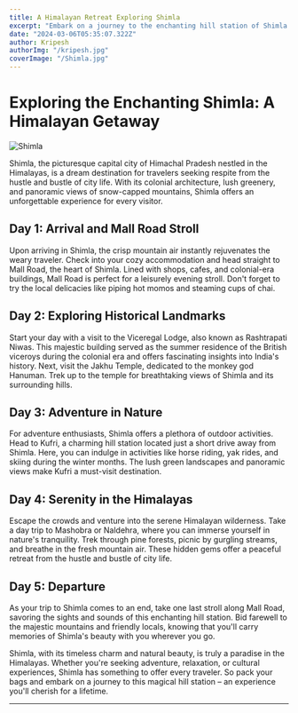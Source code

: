 ```yaml
---
title: A Himalayan Retreat Exploring Shimla
excerpt: "Embark on a journey to the enchanting hill station of Shimla as we discover its colonial charm, breathtaking vistas, and serene ambiance."
date: "2024-03-06T05:35:07.322Z"
author: Kripesh
authorImg: "/kripesh.jpg"
coverImage: "/Shimla.jpg"
---
```


# Exploring the Enchanting Shimla: A Himalayan Getaway

![Shimla](/Shimla2.jpg)

Shimla, the picturesque capital city of Himachal Pradesh nestled in the Himalayas, is a dream destination for travelers seeking respite from the hustle and bustle of city life. With its colonial architecture, lush greenery, and panoramic views of snow-capped mountains, Shimla offers an unforgettable experience for every visitor.

## Day 1: Arrival and Mall Road Stroll

Upon arriving in Shimla, the crisp mountain air instantly rejuvenates the weary traveler. Check into your cozy accommodation and head straight to Mall Road, the heart of Shimla. Lined with shops, cafes, and colonial-era buildings, Mall Road is perfect for a leisurely evening stroll. Don't forget to try the local delicacies like piping hot momos and steaming cups of chai.

## Day 2: Exploring Historical Landmarks

Start your day with a visit to the Viceregal Lodge, also known as Rashtrapati Niwas. This majestic building served as the summer residence of the British viceroys during the colonial era and offers fascinating insights into India's history. Next, visit the Jakhu Temple, dedicated to the monkey god Hanuman. Trek up to the temple for breathtaking views of Shimla and its surrounding hills.

## Day 3: Adventure in Nature

For adventure enthusiasts, Shimla offers a plethora of outdoor activities. Head to Kufri, a charming hill station located just a short drive away from Shimla. Here, you can indulge in activities like horse riding, yak rides, and skiing during the winter months. The lush green landscapes and panoramic views make Kufri a must-visit destination.

## Day 4: Serenity in the Himalayas

Escape the crowds and venture into the serene Himalayan wilderness. Take a day trip to Mashobra or Naldehra, where you can immerse yourself in nature's tranquility. Trek through pine forests, picnic by gurgling streams, and breathe in the fresh mountain air. These hidden gems offer a peaceful retreat from the hustle and bustle of city life.

## Day 5: Departure

As your trip to Shimla comes to an end, take one last stroll along Mall Road, savoring the sights and sounds of this enchanting hill station. Bid farewell to the majestic mountains and friendly locals, knowing that you'll carry memories of Shimla's beauty with you wherever you go.

Shimla, with its timeless charm and natural beauty, is truly a paradise in the Himalayas. Whether you're seeking adventure, relaxation, or cultural experiences, Shimla has something to offer every traveler. So pack your bags and embark on a journey to this magical hill station – an experience you'll cherish for a lifetime.

---
